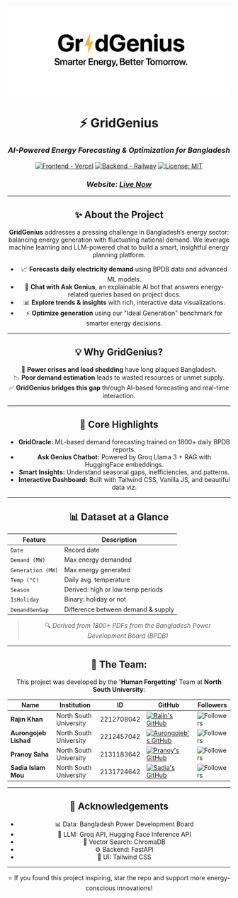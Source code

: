 <div align="center">

![GridGenius Banner](./documentation/GridGenius.png)

# ⚡ GridGenius  
### *AI-Powered Energy Forecasting & Optimization for Bangladesh*

[![Frontend - Vercel](https://img.shields.io/badge/Frontend-Vercel-brightgreen?style=for-the-badge&logo=vercel)](YOUR_VERCEL_FRONTEND_URL)
[![Backend - Railway](https://img.shields.io/badge/Backend-Railway-blue?style=for-the-badge&logo=railway)](YOUR_RAILWAY_BACKEND_URL)
[![License: MIT](https://img.shields.io/badge/License-MIT-yellow.svg?style=for-the-badge)](https://opensource.org/licenses/MIT)

### *Website: [Live Now](https://grid-genius-project.vercel.app/)*

---

## ✨ About the Project

**GridGenius** addresses a pressing challenge in Bangladesh’s energy sector: balancing energy generation with fluctuating national demand. We leverage machine learning and LLM-powered chat to build a smart, insightful energy planning platform.

- 📈 **Forecasts daily electricity demand** using BPDB data and advanced ML models.
- 🧠 **Chat with Ask Genius**, an explainable AI bot that answers energy-related queries based on project docs.
- 📊 **Explore trends & insights** with rich, interactive data visualizations.
- ⚡ **Optimize generation** using our "Ideal Generation" benchmark for smarter energy decisions.

---

## 💡 Why GridGenius?

🔌 **Power crises and load shedding** have long plagued Bangladesh.  
📉 **Poor demand estimation** leads to wasted resources or unmet supply.  
✅ **GridGenius bridges this gap** through AI-based forecasting and real-time interaction.

---

## 🧠 Core Highlights

- **GridOracle:** ML-based demand forecasting trained on 1800+ daily BPDB reports.
- **Ask Genius Chatbot:** Powered by Groq Llama 3 + RAG with HuggingFace embeddings.
- **Smart Insights:** Understand seasonal gaps, inefficiencies, and patterns.
- **Interactive Dashboard:** Built with Tailwind CSS, Vanilla JS, and beautiful data viz.

---

## 📊 Dataset at a Glance

| Feature            | Description                          |
|-------------------|--------------------------------------|
| `Date`            | Record date                          |
| `Demand (MW)`     | Max energy demanded                  |
| `Generation (MW)` | Max energy generated                 |
| `Temp (°C)`       | Daily avg. temperature               |
| `Season`          | Derived: high or low temp periods    |
| `IsHoliday`       | Binary: holiday or not               |
| `DemandGenGap`    | Difference between demand & supply   |

> 🔍 *Derived from 1800+ PDFs from the Bangladesh Power Development Board (BPDB)*

---

## 👥 The Team:  
This project was developed by the **'Human Forgetting'** Team at **North South University**:

| Name                  | Institution             | ID         | GitHub                                                                                      | Followers                                                   |
|-----------------------|-------------------------|------------|---------------------------------------------------------------------------------------------|-------------------------------------------------------------|
| **Rajin Khan**        | North South University  | 2212708042 | [![Rajin's GitHub](https://img.shields.io/badge/-rajin--khan-181717?style=for-the-badge&logo=github&logoColor=white)](https://github.com/rajin-khan)         | ![Followers](https://img.shields.io/github/followers/rajin-khan?label=Follow&style=social) |
| **Aurongojeb Lishad** | North South University  | 2212457042 | [![Aurongojeb's GitHub](https://img.shields.io/badge/-Lishad--02-181717?style=for-the-badge&logo=github&logoColor=white)](https://github.com/Lishad-02)       | ![Followers](https://img.shields.io/github/followers/Kabbya04?label=Follow&style=social)     |
| **Pranoy Saha**       | North South University  | 2131183642 | [![Pranoy's GitHub](https://img.shields.io/badge/-Pranoy28-181717?style=for-the-badge&logo=github&logoColor=white)](https://github.com/Pranoy28)             | ![Followers](https://img.shields.io/github/followers/Pranoy28?label=Follow&style=social)     |
| **Sadia Islam Mou**   | North South University  | 2131724642 | [![Sadia's GitHub](https://img.shields.io/badge/-Sadiaa55-181717?style=for-the-badge&logo=github&logoColor=white)](https://github.com/Sadiaa55)             | ![Followers](https://img.shields.io/github/followers/Sadiaa55?label=Follow&style=social)     |

---

## 🙌 Acknowledgements

- 📊 Data: Bangladesh Power Development Board  
- 🤖 LLM: Groq API, Hugging Face Inference API  
- 🧠 Vector Search: ChromaDB  
- ⚙️ Backend: FastAPI  
- 🎨 UI: Tailwind CSS  

---

⭐ If you found this project inspiring, star the repo and support more energy-conscious innovations!  

</div>
